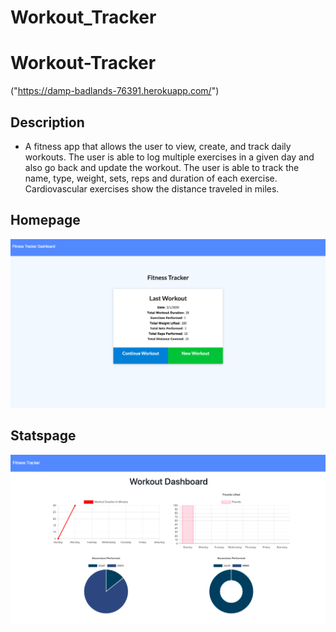 # Workout_Tracker
# Workout-Tracker
("https://damp-badlands-76391.herokuapp.com/")

## Description 

* A fitness app that allows the user to view, create, and track daily workouts. The user is able to log multiple exercises in a given day and also go back and update the workout. The user is able to track the name, type, weight, sets, reps and duration of each exercise. Cardiovascular exercises show the distance traveled in miles. 

## Homepage
![Homepage](https://github.com/Jupton2020/Workout-Tracker/blob/master/public/img/Screen%20Shot%202020-02-01%20at%2011.31.25%20AM.png)

## Statspage 
![statspage](https://github.com/Jupton2020/Workout-Tracker/blob/master/public/img/Screen%20Shot%202020-02-01%20at%2011.31.06%20AM.png)